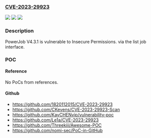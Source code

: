 ### [CVE-2023-29923](https://cve.mitre.org/cgi-bin/cvename.cgi?name=CVE-2023-29923)
![](https://img.shields.io/static/v1?label=Product&message=n%2Fa&color=blue)
![](https://img.shields.io/static/v1?label=Version&message=n%2Fa&color=blue)
![](https://img.shields.io/static/v1?label=Vulnerability&message=n%2Fa&color=brighgreen)

### Description

PowerJob V4.3.1 is vulnerable to Insecure Permissions. via the list job interface.

### POC

#### Reference
No PoCs from references.

#### Github
- https://github.com/1820112015/CVE-2023-29923
- https://github.com/CKevens/CVE-2023-29923-Scan
- https://github.com/KayCHENvip/vulnerability-poc
- https://github.com/Le1a/CVE-2023-29923
- https://github.com/Threekiii/Awesome-POC
- https://github.com/nomi-sec/PoC-in-GitHub

